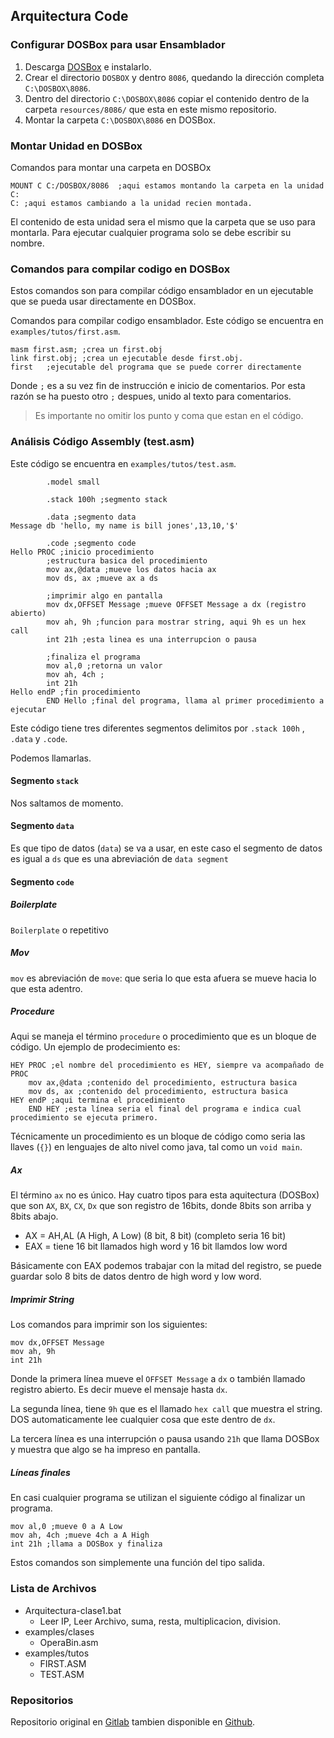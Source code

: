 ## Arquitectura Code

### Configurar DOSBox para usar Ensamblador

1. Descarga [DOSBox](http://www.dosbox.com/download.php?main=1) e instalarlo.
2. Crear el directorio `DOSBOX` y dentro `8086`,  quedando la dirección completa `C:\DOSBOX\8086`.
3. Dentro del directorio `C:\DOSBOX\8086` copiar el contenido dentro de la carpeta `resources/8086/` que esta en este mismo repositorio.
4. Montar la carpeta `C:\DOSBOX\8086` en DOSBox.

### Montar Unidad en DOSBox

Comandos para montar una carpeta en DOSBOx

```assembly
MOUNT C C:/DOSBOX/8086  ;aqui estamos montando la carpeta en la unidad C:
C: ;aqui estamos cambiando a la unidad recien montada.
```

El contenido de esta unidad sera el mismo que la carpeta que se uso para montarla. Para ejecutar cualquier programa solo se debe escribir su nombre.

### Comandos para compilar codigo en DOSBox

Estos comandos son para compilar código ensamblador en un ejecutable que se pueda usar directamente en DOSBox.

Comandos para compilar codigo ensamblador. Este código se encuentra en `examples/tutos/first.asm`.

```assembly
masm first.asm; ;crea un first.obj
link first.obj; ;crea un ejecutable desde first.obj.
first   ;ejecutable del programa que se puede correr directamente
```

Donde `;` es a su vez fin de instrucción e inicio de comentarios. Por esta razón se ha puesto otro `;` despues, unido al texto para comentarios.

> Es importante no omitir los punto y coma que estan en el código.

### Análisis Código Assembly (test.asm)

Este código se encuentra en `examples/tutos/test.asm`.

```assembly
        .model small
        
        .stack 100h ;segmento stack
        
        .data ;segmento data
Message db 'hello, my name is bill jones',13,10,'$'

        .code ;segmento code
Hello PROC ;inicio procedimiento
	    ;estructura basica del procedimiento
        mov ax,@data ;mueve los datos hacia ax
        mov ds, ax ;mueve ax a ds
        
        ;imprimir algo en pantalla
        mov dx,OFFSET Message ;mueve OFFSET Message a dx (registro abierto)
        mov ah, 9h ;funcion para mostrar string, aqui 9h es un hex call
        int 21h ;esta linea es una interrupcion o pausa
        
        ;finaliza el programa
        mov al,0 ;retorna un valor
        mov ah, 4ch ;
        int 21h
Hello endP ;fin procedimiento
        END Hello ;final del programa, llama al primer procedimiento a ejecutar
```

Este código tiene tres diferentes segmentos delimitos por `.stack 100h` , `.data` y `.code`.

Podemos llamarlas.

#### Segmento `stack`

Nos saltamos de momento.

#### Segmento `data`

Es que tipo de datos (`data`) se va a usar, en este caso el segmento de datos es igual a `ds` que es una abreviación de `data segment`

#### Segmento `code`

##### Boilerplate

`Boilerplate` o repetitivo

##### Mov

`mov` es abreviación de `move`: que seria lo que esta afuera se mueve hacia lo que esta adentro.

##### Procedure

Aqui se maneja el término `procedure` o procedimiento que es un bloque de código. Un ejemplo de prodecimiento es:

```assembly
HEY PROC ;el nombre del procedimiento es HEY, siempre va acompañado de PROC
	mov ax,@data ;contenido del procedimiento, estructura basica
	mov ds, ax ;contenido del procedimiento, estructura basica
HEY endP ;aqui termina el procedimiento
	END HEY ;esta línea seria el final del programa e indica cual procedimiento se ejecuta primero.
```

Técnicamente un procedimiento es un bloque de código como seria las llaves (`{}`) en lenguajes de alto nivel como java, tal como un `void main`.

##### Ax

El término `ax` no es único. Hay cuatro tipos para esta aquitectura (DOSBox) que son `AX`, `BX`, `CX`, `Dx` que son registro de 16bits, donde 8bits son arriba y 8bits abajo. 

- AX = AH,AL (A High, A Low) (8 bit, 8 bit) (completo seria 16 bit)
- EAX = tiene 16 bit llamados high word y 16 bit llamdos low word

Básicamente con EAX podemos trabajar con la mitad del registro, se puede guardar solo 8 bits de datos dentro de high word y low word.

##### Imprimir String

Los comandos para imprimir son los siguientes:

```assembly
mov dx,OFFSET Message
mov ah, 9h
int 21h
```

Donde la primera línea mueve el `OFFSET Message` a `dx` o también llamado registro abierto. Es decir mueve el mensaje hasta `dx`.

La segunda línea, tiene `9h` que es el llamado `hex call` que muestra el string. DOS automaticamente lee cualquier cosa que este dentro de `dx`.

La tercera línea es una interrupción o pausa usando `21h` que llama DOSBox y muestra que algo se ha impreso en pantalla.

##### Líneas finales

En casi cualquier programa se utilizan el siguiente código al finalizar un programa.

```assembly
mov al,0 ;mueve 0 a A Low
mov ah, 4ch ;mueve 4ch a A High
int 21h ;llama a DOSBox y finaliza
```

Estos comandos son simplemente una función del tipo salida.

### Lista de Archivos

- Arquitectura-clase1.bat
  - Leer IP, Leer Archivo, suma, resta, multiplicacion, division.
- examples/clases
  - OperaBin.asm
- examples/tutos
  - FIRST.ASM
  - TEST.ASM

### Repositorios

Repositorio original en [Gitlab](https://gitlab.com/Disble/arquitectura-code.git) tambien disponible en [Github](https://github.com/Disble/arquitectura-code.git).

